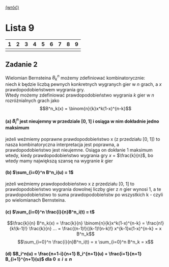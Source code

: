 [(wróć)](../)

# Lista 9
| 1 | 2 | 3 | 4 | 5 | 6 | 7 | 8 | 9 |
|---|---|---|---|---|---|---|---|---|
|   |   |   |   |   |   |   |   |   |


## Zadanie 2
Wielomian Bernsteina $B^n_k$ możemy zdefiniować kombinatorycznie:  
niech _k_ będzie liczbą pewnych konkretnych wygranych gier w _n_ grach, a _x_ prawdopodobieństwem wygrania gry.  
Wtedy możemy zdefiniować prawdopodobieństwo wygrania _k_ gier w _n_ rozróżnialnych grach jako  
$$B^n_k(x) = \binom{n}{k}x^k(1-x)^{n-k}$$  

#### (a) $B^n_i$ jest nieujemny w przedziale [0, 1] i osiąga w nim dokładnie jedno maksimum
jeżeli weźmiemy poprawne prawdopodobieństwo x (z przedziału [0, 1]) to nasza kombinatoryczna interpretacja jest poprawna, a prawdopodobieństwo jest nieujemne. Osiąga on dokłanie 1 maksimum wtedy, kiedy prawdopodobieństwo wygrania gry _x_ = $\frac{k}{n}$, bo wtedy mamy największą szansę na wygranie _k_ gier

#### (b) $\sum_{i=0}^n B^n_i(u) = 1$
jeżeli weźmiemy prawdopodobieństwo x z przedziału [0, 1] to prawdopodobieństwo wygrania dowolnej liczby gier z _n_ gier wynosi 1, a te prawdopodobieństwo to suma prawdopodobieństw po wszystkich k - czyli po wielomianach Bernsteina. 

#### (c) $\sum_{i=0}^n \frac{i}{n}B^n_i(t) = t$
$$\frac{k}{n} B^n_k(x) = \frac{k}{n} \binom{n}{k}x^k(1-x)^{n-k} = \frac{n!}{k!(k-1)!} \frac{k}{n} ... = \frac{(n-1)!}{(k-1)!(n-k)!} x^{k-1}x(1-x)^{n-k} = x B^n_k$$
$$\sum_{i=0}^n \frac{i}{n}B^n_i(t) = x \sum_{i=0}^n B^n_k = x$$

#### (d) $B_i^n(u) = \frac{n+1-i}{n+1} B_i^{n+1}(u) + \frac{i+1}{n+1} B_{i+1}^{n+1}(u)$ dla $0 \leq i \leq n$
